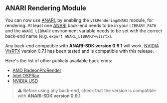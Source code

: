 ## ANARI Rendering Module

You can now use [ANARI](https://www.khronos.org/anari), by enabling the `vtkRenderingANARI` module, for rendering. At least one [ANARI](https://www.khronos.org/anari) back-end needs to be in your `LIBRARY_PATH` and the `ANARI_LIBRARY` environment variable needs to be set with the correct back-end name (e.g. `export ANARI_LIBRARY=visrtx`).

Any back-end compatible with **ANARI-SDK version 0.9.1** will work. [NVIDIA VisRTX](https://github.com/NVIDIA/VisRTX) version 0.7.1 has been tested and is compatible with this release.

Here's the list of other publicly available back-ends:

* [AMD RadeonProRender](https://github.com/GPUOpen-LibrariesAndSDKs/RadeonProRenderANARI)
* [Intel OSPRay](https://github.com/ospray/anari-ospray)
* [NVIDIA USD](https://github.com/NVIDIA-Omniverse/AnariUsdDevice)

> ⚠️ Before using any back-end, check that the version is compatible with **ANARI-SDK version 0.9.1**.
